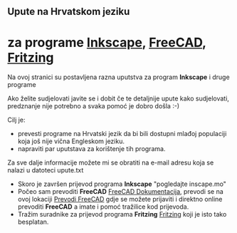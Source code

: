## Upute na Hrvatskom jeziku

# za programe [Inkscape](https://inkscape.org/en), [FreeCAD](https://github.com/FreeCAD/FreeCAD/releases), [Fritzing](http://fritzing.org/download/)

Na ovoj stranici su postavljena razna uputstva za program **Inkscape** i druge programe

Ako želite sudjelovati javite se i dobit če te detaljnije upute kako sudjelovati,  
predznanje nije potrebno  a svaka pomoć je dobro došla :-)

Cilj je:
- prevesti programe na Hrvatski jezik da bi bili dostupni
  mlađoj populaciji koja još nije vična Engleskom jeziku.
- napraviti par uputstava za korištenje tih programa.
  
Za sve dalje informacije možete mi se obratiti na e-mail adresu
koja se nalazi u datoteci upute.txt

- Skoro je završen prijevod programa **Inkscape** "pogledajte inscape.mo"
- Počeo sam prevoditi **FreeCAD** [FreeCAD Dokumentacija](https://freecadweb.org/?lang=hr), prevodi se na
  ovoj lokaciji [Prevodi FreeCAD](https://crowdin.com/project/freecad/hr#)  gdje se možete prijaviti i 
  direktno online prevoditi **FreeCAD** a imate i pomoć tražilice kod prijevoda.
- Tražim suradnike za prijevod programa **Fritzing**  [Fritzing](http://fritzing.org/support-us/)
  koji je isto tako besplatan.
